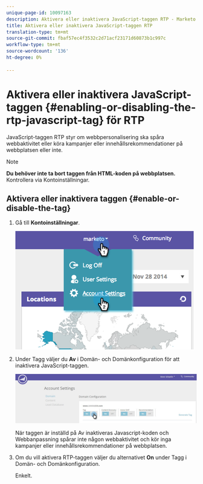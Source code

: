 ```yaml
---
unique-page-id: 10097163
description: Aktivera eller inaktivera JavaScript-taggen RTP - Marketo Docs - Produktdokumentation
title: Aktivera eller inaktivera JavaScript-taggen RTP
translation-type: tm+mt
source-git-commit: fbaf57ec4f3532c2d71acf23171d60873b1c997c
workflow-type: tm+mt
source-wordcount: '136'
ht-degree: 0%

---
```



# Aktivera eller inaktivera JavaScript-taggen {#enabling-or-disabling-the-rtp-javascript-tag} för RTP

JavaScript-taggen RTP styr om webbpersonalisering ska spåra webbaktivitet eller köra kampanjer eller innehållsrekommendationer på webbplatsen eller inte.

>[!NOTE]
>
>**Du behöver inte ta bort taggen från HTML-koden på webbplatsen.** Kontrollera via Kontoinställningar.

## Aktivera eller inaktivera taggen {#enable-or-disable-the-tag}

1. Gå till **Kontoinställningar**.

   ![](assets/image2014-12-1-23-3a3-3a12.png)

1. Under Tagg väljer du **Av** i Domän- och Domänkonfiguration för att inaktivera JavaScript-taggen.

   ![](assets/account-settings-domain-tag.jpg)

   När taggen är inställd på Av inaktiveras Javascript-koden och Webbanpassning spårar inte någon webbaktivitet och kör inga kampanjer eller innehållsrekommendationer på webbplatsen.

1. Om du vill aktivera RTP-taggen väljer du alternativet **On** under Tagg i Domän- och Domänkonfiguration.

   Enkelt.
